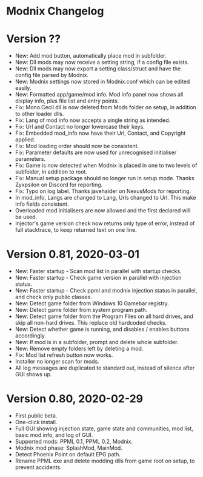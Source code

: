 # Modnix Changelog

# Version ??

* New: Add mod button, automatically place mod in subfolder.
* New: Dll mods may now receive a setting string, if a config file exists.
* New: Dll mods may now export a setting class/struct and have the config file parsed by Modnix.
* New: Modnix settings now stored in Modnix.conf which can be edited easily.
* New: Formatted app/game/mod info.  Mod info panel now shows all display info, plus file list and entry points.
* Fix: Mono.Cecil.dll is now deleted from Mods folder on setup, in addition to other loader dlls.
* Fix: Lang of mod info now accepts a single string as intended.
* Fix: Url and Contact no longer lowercase their keys.
* Fix: Embedded mod_info now have their Url, Contact, and Copyright applied.
* Fix: Mod loading order should now be consistent.
* Fix: Parameter defaults are now used for unrecognised initialiser parameters.
* Fix: Game is now detected when Modnix is placed in one to two levels of subfolder, in addition to root.
* Fix: Manual setup package should no longer run in setup mode. Thanks Zyxpsilon on Discord for reporting.
* Fix: Typo on log label. Thanks javehaider on NexusMods for reporting.
* In mod_info, Langs are changed to Lang, Urls changed to Url.  This make info fields consistent.
* Overloaded mod initialisers are now allowed and the first declared will be used.
* Injector's game version check now returns only type of error, instead of full stacktrace, to keep returned text on one line.

# Version 0.81, 2020-03-01

* New: Faster startup - Scan mod list in parallel with startup checks.
* New: Faster startup - Check game version in parallel with injection status.
* New: Faster startup - Check ppml and modnix injection status in parallel, and check only public classes.
* New: Detect game folder from Windows 10 Gamebar registry.
* New: Detect game folder from system program path.
* New: Detect game folder from the Program Files on all hard drives, and skip all non-hard drives.  This replace old hardcoded checks.
* New: Detect whether game is running, and disables / enables buttons accordingly.
* New: If mod is in a subfolder, prompt and delete whole subfolder.
* New: Remove empty folders left by deleting a mod.
* Fix: Mod list refresh button now works.
* Installer no longer scan for mods.
* All log messages are duplicated to standard out, instead of silence after GUI shows up.

# Version 0.80, 2020-02-29

* First public beta.
* One-click install.
* Full GUI showing injection state, game state and communities, mod list, basic mod info, and log of GUI.
* Supported mods: PPML 0.1, PPML 0.2, Modnix.
* Modnix mod phase: SplashMod, MainMod.
* Detect Phoenix Point on default EPG path.
* Rename PPML exe and delete modding dlls from game root on setup, to prevent accidents.